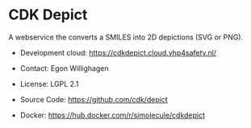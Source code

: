 # CDK Depict

A webservice the converts a SMILES into 2D depictions (SVG or PNG).

* Development cloud: https://cdkdepict.cloud.vhp4safety.nl/
* Contact: Egon Willighagen

* License: LGPL 2.1
* Source Code: https://github.com/cdk/depict
* Docker: https://hub.docker.com/r/simolecule/cdkdepict

<script type="application/ld+json">
{
  "@context": "https://schema.org/",
  "@type": "SoftwareApplication",
  "http://purl.org/dc/terms/conformsTo": {
      "@type": "CreativeWork", "@id": "https://bioschemas.org/profiles/ComputationalTool/1.0-RELEASE"
  },
  "@id" : "https://vhp4safety.github.io/cloud/service/cdkdepict",
  "name": "CDK Depict", 
  "description": "A webservice the converts a SMILES into 2D depictions (SVG or PNG).",
  "url": "https://cdkdepict.cloud.vhp4safety.nl/"
}
</script>
